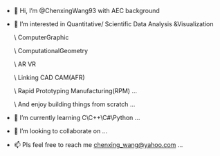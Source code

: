 - 👋 Hi, I’m @ChenxingWang93 with AEC background
- 👀 I’m interested in Quantitative/ Scientific Data Analysis &Visualization
  
  \ ComputerGraphic
  
  \ ComputationalGeometry
  
  \ AR VR
  
  \ Linking CAD CAM(AFR)
  
  \ Rapid Prototyping Manufacturing(RPM) ...

  \ And enjoy building things from scratch ...
  
- 🌱 I’m currently learning C\C++\C#\Python ...
- 💼 I’m looking to collaborate on ...
- 📫 Pls feel free to reach me chenxing_wang@yahoo.com ...

<!---
ChenxingWang93/ChenxingWang93 is a ✨ special ✨ repository because its `README.md` (this file) appears on your GitHub profile.
You can click the Preview link to take a look at your changes.
--->
